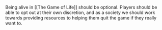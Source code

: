 Being alive in [[The Game of Life]] should be optional. Players should be able to opt out at their own discretion, and as a society we should work towards providing resources to helping them quit the game if they really want to.